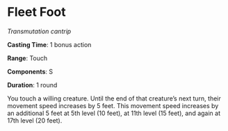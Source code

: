 # Fleet Foot
*Transmutation cantrip*

**Casting Time**: 1 bonus action

**Range**: Touch

**Components**: S

**Duration**: 1 round

You touch a willing creature. Until the end of that creature’s next turn, their movement speed increases by 5 feet. This movement speed increases by an additional 5 feet at 5th level (10 feet), at 11th level (15 feet), and again at 17th level (20 feet).
